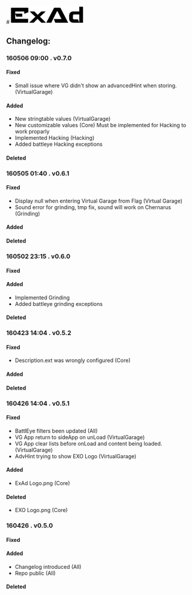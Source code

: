 #<img src="logo.png" alt="ExAd" width="200" />

## Changelog:  
### 160506 09:00 . v0.7.0  
#### Fixed 
* Small issue where VG didn't show an advancedHint when storing. (VirtualGarage)

#### Added
* New stringtable values (VirtualGarage)
* New customizable values (Core)
Must be implemented for Hacking to work proparly
* Implemented Hacking (Hacking)
* Added battleye Hacking exceptions

#### Deleted

### 160505 01:40 . v0.6.1  
#### Fixed 
* Display null when entering Virtual Garage from Flag (Virtual Garage)
* Sound error for grinding, tmp fix, sound will work on Chernarus (Grinding)

#### Added
#### Deleted

### 160502 23:15 . v0.6.0  
#### Fixed 
#### Added
* Implemented Grinding
* Added battleye grinding exceptions  

#### Deleted

### 160423 14:04 . v0.5.2  
#### Fixed  
* Description.ext was wrongly configured (Core) 
  
#### Added
#### Deleted

### 160426 14:04 . v0.5.1  
#### Fixed  
* BattlEye filters been updated  (All)
* VG App return to sideApp on unLoad  (VirtualGarage)
* VG App clear lists before onLoad and content being loaded. (VirtualGarage)
* AdvHint trying to show EXO Logo  (VirtualGarage)
  
#### Added
* ExAd Logo.png  (Core)
  
#### Deleted
* EXO Logo.png (Core)

### 160426 . v0.5.0  
#### Fixed  
#### Added
* Changelog introduced (All)
* Repo public  (All)
  
#### Deleted
